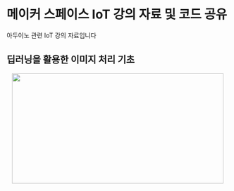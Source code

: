 # 메이커 스페이스 IoT 강의 자료 및 코드 공유

아두이노 관련 IoT 강의 자료입니다

<h2> 딥러닝을 활용한 이미지 처리 기초</h2>
<div align=center> 
  <img src="https://user-images.githubusercontent.com/39451858/209556483-252e8e7b-20b3-4277-820a-b53d87811d70.png"  width="480" height="250"/>
</div>


